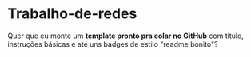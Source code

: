 # Trabalho-de-redes
Quer que eu monte um **template pronto pra colar no GitHub** com título, instruções básicas e até uns badges de estilo "readme bonito"?
